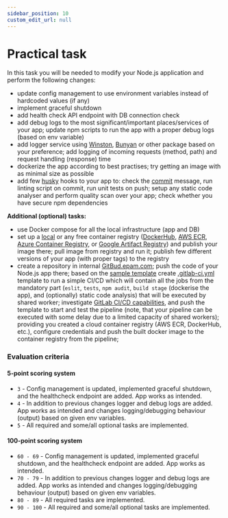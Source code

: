 ```yaml
---
sidebar_position: 10
custom_edit_url: null
---
```


# Practical task

In this task you will be needed to modify your Node.js application and perform the following changes:
   - update config management to use environment variables instead of hardcoded values (if any)
   - implement graceful shutdown
   - add health check API endpoint with DB connection check
   - add debug logs to the most significant/important places/services of your app; update npm scripts to run the app with a proper debug logs (based on env variable)
   - add logger service using [Winston](https://www.npmjs.com/package/winston), [Bunyan](https://www.npmjs.com/package/bunyan) or other package based on your preference; add logging of incoming requests (method, path) and request handling (response) time
   - dockerize the app according to best practises; try getting an image with as minimal size as possible
   - add few [husky](https://www.npmjs.com/package/husky) hooks to your app to: check the [commit](https://www.npmjs.com/package/@commitlint/config-conventional) message, run linting script on commit, run unit tests on push; setup any static code analyser and perform quality scan over your app; check whether you have secure npm dependencies
     
**Additional (optional) tasks:**
   - use Docker compose for all the local infrastructure (app and DB)
   - set up a [local](https://docs.docker.com/registry/deploying/) or any free container registry ([DockerHub](https://hub.docker.com/), [AWS ECR](https://docs.aws.amazon.com/AmazonECR/latest/userguide/what-is-ecr.html), [Azure Container Registry](https://azure.microsoft.com/en-us/products/container-registry/), or [Google Artifact Registry](https://cloud.google.com/blog/products/application-development/understanding-artifact-registry-vs-container-registry)) and publish your image there; pull image from registry and run it; publish few different versions of your app (with proper tags) to the registry
   - create a repository in internal [GitBud.epam.com](https://gitbud.epam.com/); push the code of your Node.js app there; based on the [sample template](https://gitlab.com/gitlab-org/gitlab/-/blob/master/lib/gitlab/ci/templates/Nodejs.gitlab-ci.yml) create [.gitlab-ci.yml](https://docs.gitlab.com/ee/ci/yaml/gitlab_ci_yaml.html) template to run a simple CI/CD which will contain all the jobs from the mandatory part (`eslit`, `tests`, `npm audit`, `build stage` (dockerise the app), and (optionally) static code analysis) that will be executed by shared worker; investigate [GitLab CI/CD capabilities](https://docs.gitlab.com/ee/ci/), and push the template to start and test the pipeline (note, that your pipeline can be executed with some delay due to a limited capacity of shared workers); providing you created a cloud container registry (AWS ECR, DockerHub, etc.), configure credentials and push the built docker image to the container registry from the pipeline;

### Evaluation criteria

#### 5-point scoring system
- `3` - Config management is updated, implemented graceful shutdown, and the healthcheck endpoint are added. App works as intended.
- `4` - In addition to previous changes logger and debug logs are added. App works as intended and changes logging/debugging behaviour (output) based on given env variables.
- `5` - All required and some/all optional tasks are implemented.

#### 100-point scoring system
- `60 - 69` - Config management is updated, implemented graceful shutdown, and the healthcheck endpoint are added. App works as intended.
- `70 - 79` - In addition to previous changes logger and debug logs are added. App works as intended and changes logging/debugging behaviour (output) based on given env variables.
- `80 - 89` - All required tasks are implemented.
- `90 - 100` - All required and some/all optional tasks are implemented.